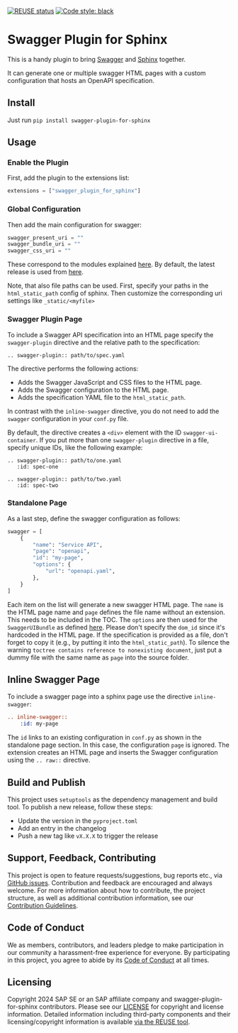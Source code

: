 [![REUSE status](https://api.reuse.software/badge/github.com/SAP/swagger-plugin-for-sphinx)](https://api.reuse.software/info/github.com/SAP/swagger-plugin-for-sphinx)
[![Code style: black](https://img.shields.io/badge/code%20style-black-000000.svg)](https://github.com/psf/black)

# Swagger Plugin for Sphinx

This is a handy plugin to bring [Swagger](https://swagger.io/) and [Sphinx](https://www.sphinx-doc.org/en/master/) together.

It can generate one or multiple swagger HTML pages with a custom configuration that hosts an OpenAPI specification.

## Install

Just run `pip install swagger-plugin-for-sphinx`

## Usage

### Enable the Plugin

First, add the plugin to the extensions list:

```python
extensions = ["swagger_plugin_for_sphinx"]
```

### Global Configuration

Then add the main configuration for swagger:

```python
swagger_present_uri = ""
swagger_bundle_uri = ""
swagger_css_uri = ""
```

These correspond to the modules explained [here](https://github.com/swagger-api/swagger-ui/blob/master/docs/usage/installation.md).
By default, the latest release is used from [here](https://cdn.jsdelivr.net/npm/swagger-ui-dist@latest).

Note, that also file paths can be used.
First, specify your paths in the `html_static_path` config of sphinx.
Then customize the corresponding uri settings like `_static/<myfile>`

### Swagger Plugin Page

To include a Swagger API specification into an HTML page specify the `swagger-plugin` directive and the relative path to the specification:

```code
.. swagger-plugin:: path/to/spec.yaml
```

The directive performs the following actions:

- Adds the Swagger JavaScript and CSS files to the HTML page.
- Adds the Swagger configuration to the HTML page.
- Adds the specification YAML file to the `html_static_path`.

In contrast with the `inline-swagger` directive, you do not need to add the `swagger`
configuration in your `conf.py` file.

By default, the directive creates a `<div>` element with the ID `swagger-ui-container`.
If you put more than one `swagger-plugin` directive in a file, specify unique IDs, like the following example:

```code
.. swagger-plugin:: path/to/one.yaml
   :id: spec-one

.. swagger-plugin:: path/to/two.yaml
   :id: spec-two
```

### Standalone Page

As a last step, define the swagger configuration as follows:

```python
swagger = [
    {
        "name": "Service API",
        "page": "openapi",
        "id": "my-page",
        "options": {
            "url": "openapi.yaml",
        },
    }
]
```

Each item on the list will generate a new swagger HTML page.
The `name` is the HTML page name and `page` defines the file name without an extension. This needs to be included in the TOC.
The `options` are then used for the `SwaggerUIBundle` as defined [here](https://github.com/swagger-api/swagger-ui/blob/master/docs/usage/configuration.md).
Please don't specify the `dom_id` since it's hardcoded in the HTML page.
If the specification is provided as a file, don't forget to copy it (e.g., by putting it into the `html_static_path`).
To silence the warning `toctree contains reference to nonexisting document`, just put a dummy file with the same name as `page` into the source folder.

## Inline Swagger Page

To include a swagger page into a sphinx page use the directive ``inline-swagger``:

```rst
.. inline-swagger::
    :id: my-page
```

The ``id`` links to an existing configuration in ``conf.py`` as shown in the standalone page section.
In this case, the configuration ``page`` is ignored.
The extension creates an HTML page and inserts the Swagger configuration using the ``.. raw::``
directive.

## Build and Publish

This project uses `setuptools` as the dependency management and build tool.
To publish a new release, follow these steps:
* Update the version in the `pyproject.toml`
* Add an entry in the changelog
* Push a new tag like `vX.X.X` to trigger the release

## Support, Feedback, Contributing

This project is open to feature requests/suggestions, bug reports etc., via [GitHub issues](https://github.com/SAP/<your-project>/issues). Contribution and feedback are encouraged and always welcome. For more information about how to contribute, the project structure, as well as additional contribution information, see our [Contribution Guidelines](CONTRIBUTING.md).

## Code of Conduct

We as members, contributors, and leaders pledge to make participation in our community a harassment-free experience for everyone. By participating in this project, you agree to abide by its [Code of Conduct](CODE_OF_CONDUCT.md) at all times.

## Licensing

Copyright 2024 SAP SE or an SAP affiliate company and swagger-plugin-for-sphinx contributors.
Please see our [LICENSE](LICENSE) for copyright and license information.
Detailed information including third-party components and their licensing/copyright information is available [via the REUSE tool](https://api.reuse.software/info/github.com/SAP/<your-project>).
